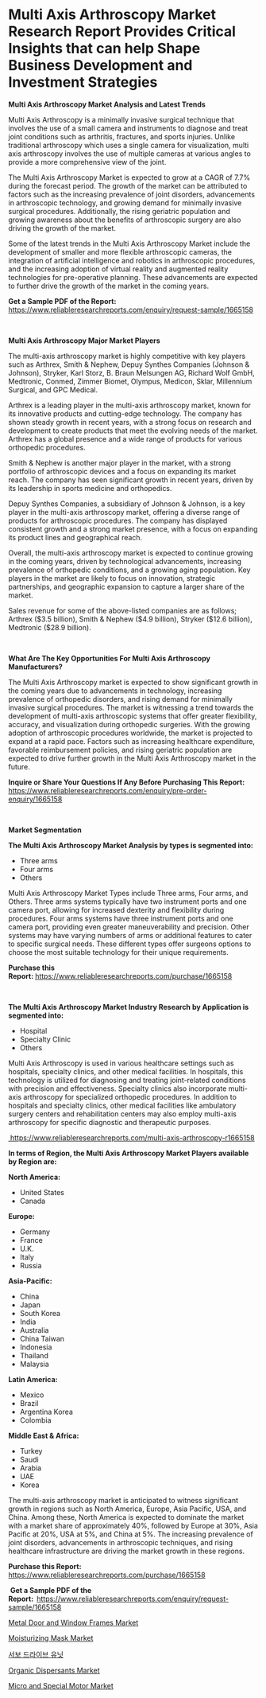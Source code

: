 <p><h1>Multi Axis Arthroscopy Market Research Report Provides Critical Insights that can help Shape Business Development and Investment Strategies</h1></p><p><strong>Multi Axis Arthroscopy Market Analysis and Latest Trends</strong></p>
<p><p>Multi Axis Arthroscopy is a minimally invasive surgical technique that involves the use of a small camera and instruments to diagnose and treat joint conditions such as arthritis, fractures, and sports injuries. Unlike traditional arthroscopy which uses a single camera for visualization, multi axis arthroscopy involves the use of multiple cameras at various angles to provide a more comprehensive view of the joint.</p><p>The Multi Axis Arthroscopy Market is expected to grow at a CAGR of 7.7% during the forecast period. The growth of the market can be attributed to factors such as the increasing prevalence of joint disorders, advancements in arthroscopic technology, and growing demand for minimally invasive surgical procedures. Additionally, the rising geriatric population and growing awareness about the benefits of arthroscopic surgery are also driving the growth of the market.</p><p>Some of the latest trends in the Multi Axis Arthroscopy Market include the development of smaller and more flexible arthroscopic cameras, the integration of artificial intelligence and robotics in arthroscopic procedures, and the increasing adoption of virtual reality and augmented reality technologies for pre-operative planning. These advancements are expected to further drive the growth of the market in the coming years.</p></p>
<p><strong>Get a Sample PDF of the Report:&nbsp;</strong> <a href="https://www.reliableresearchreports.com/enquiry/request-sample/1665158">https://www.reliableresearchreports.com/enquiry/request-sample/1665158</a></p>
<p>&nbsp;</p>
<p><strong>Multi Axis Arthroscopy Major Market Players</strong></p>
<p><p>The multi-axis arthroscopy market is highly competitive with key players such as Arthrex, Smith & Nephew, Depuy Synthes Companies (Johnson & Johnson), Stryker, Karl Storz, B. Braun Melsungen AG, Richard Wolf GmbH, Medtronic, Conmed, Zimmer Biomet, Olympus, Medicon, Sklar, Millennium Surgical, and GPC Medical.</p><p>Arthrex is a leading player in the multi-axis arthroscopy market, known for its innovative products and cutting-edge technology. The company has shown steady growth in recent years, with a strong focus on research and development to create products that meet the evolving needs of the market. Arthrex has a global presence and a wide range of products for various orthopedic procedures.</p><p>Smith & Nephew is another major player in the market, with a strong portfolio of arthroscopic devices and a focus on expanding its market reach. The company has seen significant growth in recent years, driven by its leadership in sports medicine and orthopedics.</p><p>Depuy Synthes Companies, a subsidiary of Johnson & Johnson, is a key player in the multi-axis arthroscopy market, offering a diverse range of products for arthroscopic procedures. The company has displayed consistent growth and a strong market presence, with a focus on expanding its product lines and geographical reach.</p><p>Overall, the multi-axis arthroscopy market is expected to continue growing in the coming years, driven by technological advancements, increasing prevalence of orthopedic conditions, and a growing aging population. Key players in the market are likely to focus on innovation, strategic partnerships, and geographic expansion to capture a larger share of the market.</p><p>Sales revenue for some of the above-listed companies are as follows; Arthrex ($3.5 billion), Smith & Nephew ($4.9 billion), Stryker ($12.6 billion), Medtronic ($28.9 billion).</p></p>
<p>&nbsp;</p>
<p><strong>What Are The Key Opportunities For Multi Axis Arthroscopy Manufacturers?</strong></p>
<p><p>The Multi Axis Arthroscopy market is expected to show significant growth in the coming years due to advancements in technology, increasing prevalence of orthopedic disorders, and rising demand for minimally invasive surgical procedures. The market is witnessing a trend towards the development of multi-axis arthroscopic systems that offer greater flexibility, accuracy, and visualization during orthopedic surgeries. With the growing adoption of arthroscopic procedures worldwide, the market is projected to expand at a rapid pace. Factors such as increasing healthcare expenditure, favorable reimbursement policies, and rising geriatric population are expected to drive further growth in the Multi Axis Arthroscopy market in the future.</p></p>
<p><strong>Inquire or Share Your Questions If Any Before Purchasing This Report:</strong> <a href="https://www.reliableresearchreports.com/enquiry/pre-order-enquiry/1665158">https://www.reliableresearchreports.com/enquiry/pre-order-enquiry/1665158</a></p>
<p>&nbsp;</p>
<p><strong>Market Segmentation</strong></p>
<p><strong>The Multi Axis Arthroscopy Market Analysis by types is segmented into:</strong></p>
<p><ul><li>Three arms</li><li>Four arms</li><li>Others</li></ul></p>
<p><p>Multi Axis Arthroscopy Market Types include Three arms, Four arms, and Others. Three arms systems typically have two instrument ports and one camera port, allowing for increased dexterity and flexibility during procedures. Four arms systems have three instrument ports and one camera port, providing even greater maneuverability and precision. Other systems may have varying numbers of arms or additional features to cater to specific surgical needs. These different types offer surgeons options to choose the most suitable technology for their unique requirements.</p></p>
<p><strong>Purchase this Report:&nbsp;</strong><a href="https://www.reliableresearchreports.com/purchase/1665158">https://www.reliableresearchreports.com/purchase/1665158</a></p>
<p>&nbsp;</p>
<p><strong>The Multi Axis Arthroscopy Market Industry Research by Application is segmented into:</strong></p>
<p><ul><li>Hospital</li><li>Specialty Clinic</li><li>Others</li></ul></p>
<p><p>Multi Axis Arthroscopy is used in various healthcare settings such as hospitals, specialty clinics, and other medical facilities. In hospitals, this technology is utilized for diagnosing and treating joint-related conditions with precision and effectiveness. Specialty clinics also incorporate multi-axis arthroscopy for specialized orthopedic procedures. In addition to hospitals and specialty clinics, other medical facilities like ambulatory surgery centers and rehabilitation centers may also employ multi-axis arthroscopy for specific diagnostic and therapeutic purposes.</p></p>
<p><a href="https://www.reliableresearchreports.com/multi-axis-arthroscopy-r1665158">&nbsp;https://www.reliableresearchreports.com/multi-axis-arthroscopy-r1665158</a></p>
<p><strong>In terms of Region, the Multi Axis Arthroscopy Market Players available by Region are:</strong></p>
<p>
    <p> <strong> North America: </strong>
        <ul>
            <li>United States</li>
            <li>Canada</li>
        </ul>
        </p> 
    <p> <strong> Europe: </strong>
        <ul>
            <li>Germany</li>
            <li>France</li>
            <li>U.K.</li>
            <li>Italy</li>
            <li>Russia</li>
        </ul>
        </p> 
    <p> <strong> Asia-Pacific: </strong>
        <ul>
            <li>China</li>
            <li>Japan</li>
            <li>South Korea</li>
            <li>India</li>
            <li>Australia</li>
            <li>China Taiwan</li>
            <li>Indonesia</li>
            <li>Thailand</li>
            <li>Malaysia</li>
        </ul>
        </p> 
    <p> <strong> Latin America: </strong>
        <ul>
            <li>Mexico</li>
            <li>Brazil</li>
            <li>Argentina Korea</li>
            <li>Colombia</li>
        </ul>
        </p> 
    <p> <strong> Middle East & Africa: </strong>
        <ul>
            <li>Turkey</li>
            <li>Saudi</li>
            <li>Arabia</li>
            <li>UAE</li>
            <li>Korea</li>
        </ul>
    </p>
    </p>
<p><p>The multi-axis arthroscopy market is anticipated to witness significant growth in regions such as North America, Europe, Asia Pacific, USA, and China. Among these, North America is expected to dominate the market with a market share of approximately 40%, followed by Europe at 30%, Asia Pacific at 20%, USA at 5%, and China at 5%. The increasing prevalence of joint disorders, advancements in arthroscopic techniques, and rising healthcare infrastructure are driving the market growth in these regions.</p></p>
<p><strong>Purchase this Report: </strong><a href="https://www.reliableresearchreports.com/purchase/1665158">https://www.reliableresearchreports.com/purchase/1665158</a></p>
<p>&nbsp;<strong>Get a Sample PDF of the Report:&nbsp;&nbsp;</strong><a href="https://www.reliableresearchreports.com/enquiry/request-sample/1665158">https://www.reliableresearchreports.com/enquiry/request-sample/1665158</a></p>
<p><strong></strong></p>
<p><p><a href="https://www.linkedin.com/pulse/metal-door-window-frames-market-size-reveals-best-marketing-y1the">Metal Door and Window Frames Market</a></p><p><a href="https://github.com/Sarissaschmalingtr6fz2739/Market-Research-Report-List-2/blob/main/moisturizing-mask-market.md">Moisturizing Mask Market</a></p><p><a href="https://github.com/wallacBahrtyinger567686/Market-Research-Report-List-1/blob/main/919613555275.md">서보 드라이브 유닛</a></p><p><a href="https://issuu.com/reportprime-2/docs/organic-dispersants-market-size-2030.pptx">Organic Dispersants Market</a></p><p><a href="https://github.com/jodemen/Market-Research-Report-List-2/blob/main/micro-and-special-motor-market.md">Micro and Special Motor Market</a></p></p>